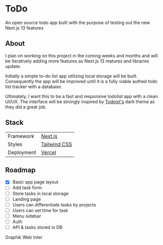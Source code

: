 # ToDo

An open source todo app built with the purpose of testing out the new Next.js 13 features

## About

I plan on working on this project in the coming weeks and months and will be iteratively adding more features as Next.js 13 matures and libraries update.

Initially a simple to-do list app utilizing local storage will be built. Consequently the app will be improved until it is a fully viable authed todo list tracker with a database.

Ultimately, I want this to be a fast and responsive todolist app with a clean UI/UX. The interface will be strongly inspired by [Todoist's](https://todoist.com/) dark theme as they did a great job.

## Stack

|            |                                          |
| ---------- | ---------------------------------------- |
| Framework  | [Next.js](https://nextjs.org/)           |
| Styles     | [Tailwind CSS](https://tailwindcss.com/) |
| Deployment | [Vercel](https://vercel.com/)            |

## Roadmap

- [x] Basic app page layout
- [ ] Add task form
- [ ] Store tasks in local storage
- [ ] Landing page
- [ ] Users can differentiate tasks by projects
- [ ] Users can set time for task
- [ ] Menu sidebar
- [ ] Auth
- [ ] API & tasks stored in DB

Graphik Web
Inter

